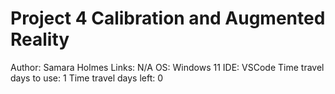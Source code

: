 # Project 4 Calibration and Augmented Reality
Author: Samara Holmes
Links: N/A
OS: Windows 11
IDE: VSCode
Time travel days to use: 1
Time travel days left: 0